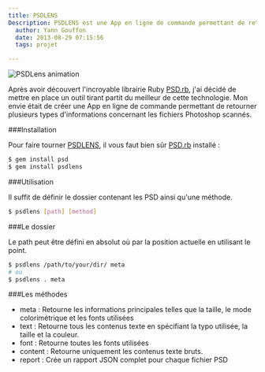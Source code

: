 ```yaml
---
title: PSDLENS
Description: PSDLENS est une App en ligne de commande permettant de retourner plusieurs types d'informations concernant les fichiers Photoshop scannés.
  author: Yann Gouffon
  date: 2013-08-29 07:15:56
  tags: projet

---
```


![PSDLens animation](http://staging.yago.io/content/images/micro-white.gif)

Après avoir découvert l'incroyable librairie Ruby [PSD.rb](http://cosmos.layervault.com/psdrb.html), j'ai décidé de mettre en place un outil tirant partit du meilleur de cette technologie. Mon envie était de créer une App en ligne de commande permettant de retourner plusieurs types d'informations concernant les fichiers Photoshop scannés.

###Installation

Pour faire tourner [PSDLENS](https://github.com/Yago31/psdlens), il vous faut bien sûr [PSD.rb](http://cosmos.layervault.com/psdrb.html) installé :

```bash
$ gem install psd
$ gem install psdlens
```

###Utilisation

Il suffit de définir le dossier contenant les PSD ainsi qu'une méthode.

```bash
$ psdlens [path] [method]
```

###Le dossier

Le path peut être défini en absolut où par la position actuelle en utilisant le point.

```bash
$ psdlens /path/to/your/dir/ meta
# ou
$ psdlens . meta
```

###Les méthodes

* meta : Retourne les informations principales telles que la taille, le mode colorimétrique et les fonts utilisées
* text : Retourne tous les contenus texte en spécifiant la typo utilisée, la taille et la couleur.
* font : Retourne toutes les fonts utilisées
* content : Retourne uniquement les contenus texte bruts.
* report : Crée un rapport JSON complet pour chaque fichier PSD

